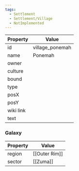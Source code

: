 ```yaml
---
tags:
  - Settlement
  - Settlement/Village
  - NotImplemented
---
```


| Property  | Value           |
| --------- | --------------- |
| id        | village_ponemah |
| name      | Ponemah         |
| owner     |                 |
| culture   |                 |
| bound     |                 |
| type      |                 |
| posX      |                 |
| posY      |                 |
| wiki link |                 |
| text      |                 |

### Galaxy
| Property | Value         |
| -------- | ------------- |
| region   | [[Outer Rim]] |
| sector   | [[Zuma]]      |
